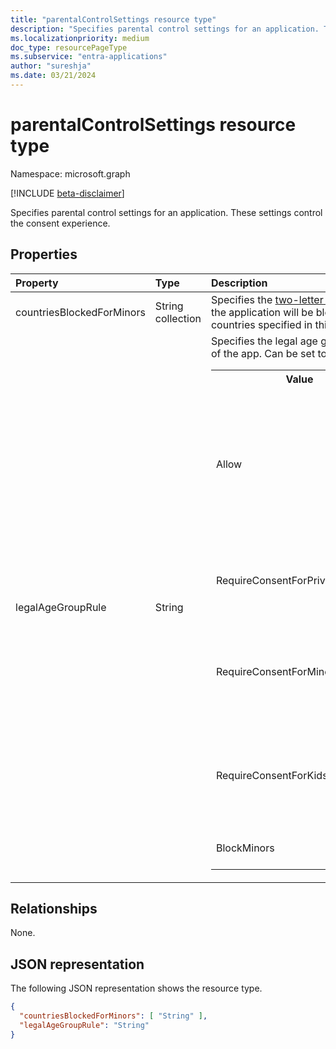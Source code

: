```yaml
---
title: "parentalControlSettings resource type"
description: "Specifies parental control settings for an application. These settings control the consent experience."
ms.localizationpriority: medium
doc_type: resourcePageType
ms.subservice: "entra-applications"
author: "sureshja"
ms.date: 03/21/2024
---
```


# parentalControlSettings resource type

Namespace: microsoft.graph

[!INCLUDE [beta-disclaimer](../../includes/beta-disclaimer.md)]

Specifies parental control settings for an application. These settings control the consent experience.

## Properties

| Property | Type | Description |
:---------------|:--------|:----------|
|countriesBlockedForMinors|String collection| Specifies the [two-letter ISO country codes](https://www.iso.org/iso-3166-country-codes.html). Access to the application will be blocked for minors from the countries specified in this list.|
|legalAgeGroupRule| String | Specifies the legal age group rule that applies to users of the app. Can be set to one of the following values: <table><tr><th>Value</th><th>Description</th></tr><tr><td>Allow</td><td>Default. Enforces the legal minimum. This means parental consent is required for minors in the European Union and Korea.</td></tr><tr><td>RequireConsentForPrivacyServices</td><td>Enforces the user to specify date of birth to comply with COPPA rules. </td></tr><tr><td>RequireConsentForMinors</td><td>Requires parental consent for ages below 18, regardless of country/region minor rules.</td></tr><tr><td>RequireConsentForKids</td><td>Requires parental consent for ages below 14, regardless of country/region minor rules.</td></tr><tr><td>BlockMinors</td><td>Blocks minors from using the app.</td></tr></table> |

## Relationships
None.

## JSON representation
The following JSON representation shows the resource type.

<!--{
  "blockType": "resource",
  "@odata.type": "microsoft.graph.parentalControlSettings"
}-->
```json
{
  "countriesBlockedForMinors": [ "String" ],
  "legalAgeGroupRule": "String"
}

```


